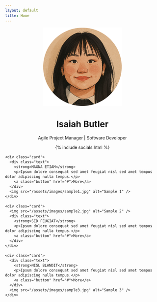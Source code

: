 ```yaml
---
layout: default
title: Home
---
```


<div class="wrapper">
  <div class="main">
    <div class="header" style="text-align: center;">
      <img src="assets/images/image.png" alt="Image" width="256" />
      <h1>Isaiah Butler</h1>
      <p>Agile Project Manager | Software Developer</p>
      {% include socials.html %}
    </div>

    <div class="card">
      <div class="text">
        <strong>MAGNA ETIAM</strong>
        <p>Ipsum dolore consequat sed amet feugiat nisl sed amet tempus dolor adipiscing nulla tempus.</p>
        <a class="button" href="#">More</a>
      </div>
      <img src="/assets/images/sample1.jpg" alt="Sample 1" />
    </div>

    <div class="card">
      <img src="/assets/images/sample2.jpg" alt="Sample 2" />
      <div class="text">
        <strong>SED FEUGIAT</strong>
        <p>Ipsum dolore consequat sed amet feugiat nisl sed amet tempus dolor adipiscing nulla tempus.</p>
        <a class="button" href="#">More</a>
      </div>
    </div>

    <div class="card">
      <div class="text">
        <strong>NISL BLANDIT</strong>
        <p>Ipsum dolore consequat sed amet feugiat nisl sed amet tempus dolor adipiscing nulla tempus.</p>
        <a class="button" href="#">More</a>
      </div>
      <img src="/assets/images/sample3.jpg" alt="Sample 3" />
    </div>
  </div>
</div>

